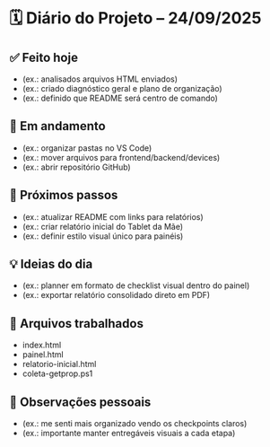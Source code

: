 # 🗓️ Diário do Projeto – 24/09/2025

## ✅ Feito hoje
- (ex.: analisados arquivos HTML enviados)
- (ex.: criado diagnóstico geral e plano de organização)
- (ex.: definido que README será centro de comando)

## 🔄 Em andamento
- (ex.: organizar pastas no VS Code)
- (ex.: mover arquivos para frontend/backend/devices)
- (ex.: abrir repositório GitHub)

## 📌 Próximos passos
- (ex.: atualizar README com links para relatórios)
- (ex.: criar relatório inicial do Tablet da Mãe)
- (ex.: definir estilo visual único para painéis)

## 💡 Ideias do dia
- (ex.: planner em formato de checklist visual dentro do painel)
- (ex.: exportar relatório consolidado direto em PDF)

## 📂 Arquivos trabalhados
- index.html
- painel.html
- relatorio-inicial.html
- coleta-getprop.ps1

## 📝 Observações pessoais
- (ex.: me senti mais organizado vendo os checkpoints claros)
- (ex.: importante manter entregáveis visuais a cada etapa)